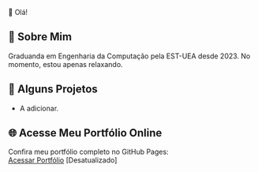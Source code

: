 👋 Olá! 

## 📌 Sobre Mim  

Graduanda em Engenharia da Computação pela EST-UEA desde 2023. No momento, estou apenas relaxando. 

## 🚀 Alguns Projetos  

 - A adicionar.

## 🌐 Acesse Meu Portfólio Online  

Confira meu portfólio completo no GitHub Pages:  
[Acessar Portfólio](https://yoritayo.github.io/yoRitayo/) [Desatualizado]
